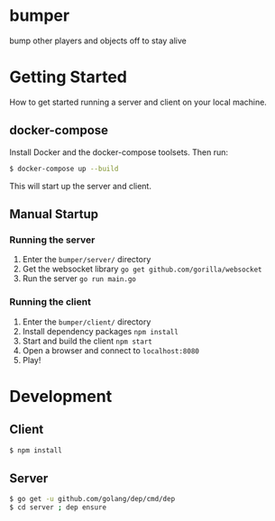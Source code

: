 # bumper
bump other players and objects off to stay alive

# Getting Started
How to get started running a server and client on your local machine.

## docker-compose

Install Docker and the docker-compose toolsets. Then run:

```bash
$ docker-compose up --build
```

This will start up the server and client.

## Manual Startup
### Running the server
1. Enter the `bumper/server/` directory
2. Get the websocket library `go get github.com/gorilla/websocket`
3. Run the server `go run main.go`

### Running the client
1. Enter the `bumper/client/` directory
2. Install dependency packages `npm install`
3. Start and build the client `npm start`
4. Open a browser and connect to `localhost:8080`
5. Play!

# Development

## Client

```bash
$ npm install
```

## Server

```bash
$ go get -u github.com/golang/dep/cmd/dep
$ cd server ; dep ensure
```
